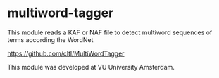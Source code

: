 multiword-tagger
================

This module reads a KAF or NAF file to detect multiword sequences of terms according the WordNet

https://github.com/cltl/MultiWordTagger

This module was developed at VU University Amsterdam.
